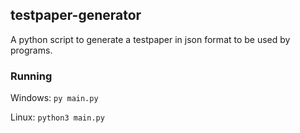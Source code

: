 ## testpaper-generator
A python script to generate a testpaper in json format to be used by programs.

### Running
Windows: `py main.py`

Linux: `python3 main.py`
